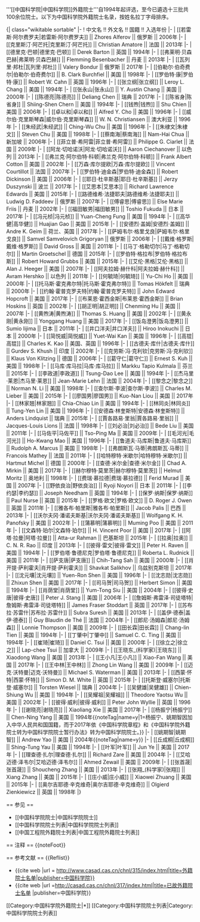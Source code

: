'''[[中国科学院|中国科学院]]外籍院士'''自1994年起评选，至今已遴选十三批共100余位院士。以下为中国科学院外籍院士名录，按姓名拉丁字母排序。

{| class="wikitable sortable"
|-
! 中文名 !! 外文名 !! 国籍 !! 入选年份
|-
| [[若雷斯·阿尔费罗夫|若雷斯·阿尔费罗夫]] || Zhores Alferov || 俄罗斯 || 2006年
|-
| [[克里斯汀·阿芒托|克里斯汀·阿芒托]] || Christian Amatore || 法国 || 2013年
|-
| [[德里克·巴顿|德里克·巴顿]] || Derek Barton || 英国 || 1994年
|-
| [[弗莱明·贝森巴赫|弗莱明·贝森巴赫]] || Flemming Besenbacher || 丹麦 || 2013年
|-
| [[瓦列里·邦杜|瓦列里·邦杜]] || Valery Bondur || 俄罗斯 || 2017年
|-
| [[伯勒尔·伯奇费尔|伯勒尔·伯奇费尔]] || B. Clark Burchfiel || 美国 || 1998年
|-
| [[罗伯特·康|罗伯特·康]] || Robert W. Cahn || 英国 || 1996年
|-
| [[张立纲|张立纲]] || Leroy L. Chang || 美国 || 1994年
|-
| [[张永山|张永山]] || Y. Austin Chang || 美国 || 2000年
|-
| [[陈德亮|陈德亮]] || Deliang Chen || 瑞典 || 2017年
|-
| [[陈省身|陈省身]] || Shiing-Shen Chern || 美国 || 1994年
|-
| [[钱煦|钱煦]] || Shu Chien || 美国 || 2006年
|-
| [[卓以和|卓以和]] || Alfred Y. Cho || 美国 || 1996年
|-
| [[威尔伯·克里斯琴森|威尔伯·克里斯琴森]] || W. N. Christiansen || 澳大利亚 || 1996年
|-
| [[朱经武|朱经武]] || Ching-Wu Chu || 美国 || 1996年
|-
| [[朱棣文|朱棣文]] || Steven Chu || 美国 || 1998年
|-
| [[蔡南海|蔡南海]] || Nam-Hai Chua || 新加坡 || 2006年
|-
| [[菲立普·希阿雷|菲立普·希阿雷]] || Philippe G. Ciarlet || 法国 || 2009年
|-
| [[阿龙·切哈诺沃|阿龙·切哈诺沃]] || Aaron Ciechanover || 以色列 || 2013年
|-
| [[弗兰克·阿尔伯特·科顿|弗兰克·阿尔伯特·科顿]] || Frank Albert Cotton || 美国 || 2002年
|-
| [[万森·库尔提欧|万森·库尔提欧]] || Vincent Courtillot || 法国 || 2007年
|-
| [[罗伯特·迪金森|罗伯特·迪金森]] || Robert Dickinson || 美国 || 2006年
|-
| [[耶日·杜辛斯基|耶日·杜辛斯基]] || Jerzy Duszynski || 波兰 || 2017年
|-
| [[艾思本|艾思本]] || Richard Lawrence Edwards || 美国 || 2015年
|-
| [[路德维希·法捷耶夫|路德维希·法捷耶夫]] || Ludwig D. Faddeev || 俄罗斯 || 2007年
|-
| [[傅睿思|傅睿思]] || Else Marie Friis || 丹麦 || 2002年
|-
| [[福田敏男|福田敏男]] || Toshio Fukuda || 日本 || 2017年
|-
| [[冯元桢|冯元桢]] || Yuan-Cheng Fung || 美国 || 1994年
|-
| [[高华健|高华健]] || Huajian Gao || 美国 || 2015年
|-
| [[安德烈·盖姆|安德烈·盖姆]] || Andre K. Geim || 荷兰、英国 || 2017年
|-
| [[萨姆韦尔·格里戈良|萨姆韦尔·格里戈良]] || Samvel Samvelovich Grigoryan || 俄罗斯 || 2006年
|-
| [[戴维·格罗斯|戴维·格罗斯]] || David Gross || 美国 || 2011年
|-
| [[马丁·格勒切尔|马丁·格勒切尔]] || Martin Groetschel || 德国 || 2015年
|-
| [[罗伯特·格拉布|罗伯特·格拉布斯]] || Robert Howard Grubbs || 美国 || 2015年
|-
| [[艾伦·黑格|艾伦·黑格]] || Alan J. Heeger || 美国 || 2007年
|-
| [[阿夫拉姆·赫什科|阿夫拉姆·赫什科]] || Avram Hershko || 以色列 || 2011年
|-
| [[何毓琦|何毓琦]] || Yu-Chi Ho || 美国 || 2000年
|-
| [[托马斯·霍克弗尔特|托马斯·霍克弗尔特]] || Tomas Hökfelt || 瑞典 || 2000年
|-
| [[约翰·霍普克罗夫特|约翰·霍普克罗夫特]] || John Edward Hopcroft || 美国 || 2017年
|-
| [[布莱恩·霍西金斯|布莱恩·霍西金斯]] || Brian Hoskins || 英国 || 2002年
|-
| [[胡正明|胡正明]] || Chenming Hu || 美国 || 2007年
|-
| [[黄煦涛|黄煦涛]] || Thomas S. Huang || 美国 || 2002年
|-
| [[黄永刚|黄永刚]] || Yonggang Huang || 美国 || 2017年
|-
| [[饭岛澄男|饭岛澄男]] || Sumio Iijima || 日本 || 2011年
|-
| [[井口洋夫|井口洋夫]] || Hiroo Inokuchi || 日本 || 2000年
|-
| [[简悦威|简悦威]] || Yuet-Wai Kan || 美国 || 1996年
|-
| [[高锟|高锟]] || Charles K. Kao || 美国、英国 || 1996年
|-
| [[古德夫·库什|古德夫·库什]] || Gurdev S. Khush || 印度 || 2002年
|-
| [[克劳斯·冯·克利钦|克劳斯·冯·克利钦]] || Klaus Von Klitzing || 德国 || 2006年
|-
| [[葛守仁|葛守仁]] || Ernest S. Kuh || 美国 || 1998年
|-
| [[马库·库马拉|马库·库马拉]] || Markku Tapio Kulmala || 芬兰 || 2015年
|-
| [[李政道|李政道]] || Tsung-Dao Lee || 美国 || 1994年
|-
| [[杰马里·莱恩|杰马里·莱恩]] || Jean-Marie Lehn || 法国 || 2004年
|-
| [[黎念之|黎念之]] || Norman N. Li || 美国 || 1998年
|-
| [[查尔斯·李波|查尔斯·李波]] || Charles M. Lieber || 美国 || 2015年
|-
| [[廖国男|廖国男]] || Kuo-Nan Liou || 美国 || 2017年
|-
| [[林家翘|林家翘]] || Chia-Chiao Lin || 美国 || 1994年
|-
| [[林同炎|林同炎]] || Tung-Yen Lin || 美国 || 1996年
|-
| [[安德森·林奎斯特|安德森·林奎斯特]] || Anders Lindquist || 瑞典 || 2015年
|-
| [[賈各路易·里翁|賈各路易·里翁]] || Jacques-Louis Lions || 法国 || 1998年
|-
| [[刘必治|刘必治]] || Bede Liu || 美国 || 2011年
|-
| [[马佐平|马佐平]] || Tso-Ping Ma || 美国 || 2009年
|-
| [[毛河光|毛河光]] || Ho-Kwang Mao || 美国 || 1996年
|-
| [[鲁道夫·马库斯|鲁道夫·马库斯]] || Rudolph A. Marcus || 美国 || 1998年
|-
| [[弗朗斯瓦·马蒂|弗朗斯瓦·马蒂]] || Francois Mathey || 法国 || 2011年
|-
| [[哈特穆特·米歇尔|哈特穆特·米歇尔]] || Hartmut Michel || 德国 || 2000年
|-
| [[查德·米尔金|查德·米尔金]] || Chad A. Mirkin || 美国 || 2017年
|-
| [[赫尔穆特·莫里茨|赫尔穆特·莫里茨]] || Helmut Moritz || 奥地利 || 1998年
|-
| [[费瑞·慕拉德|费瑞·慕拉德]] || Ferid Murad || 美国 || 2007年
|-
| [[野依良治|野依良治]] || Ryoji Noyori || 日本 || 2011年
|-
| [[李约瑟|李约瑟]] || Joseph Needham || 英国 || 1994年
|-
| [[保罗·纳斯|保罗·纳斯]] || Paul Nurse || 英国 || 2015年
|-
| [[罗格·欧文|罗格·欧文]] || D. Roger J. Owen || 英国 || 2011年
|-
| [[雅各布·帕里斯|雅各布·帕里斯]] || Jacob Palis || 巴西 || 2013年
|-
| [[沃尔夫冈·潘诺夫斯基|沃尔夫冈·潘诺夫斯基]] || Wolfgang K. H. Panofsky || 美国 || 2002年
|-
| [[蒲慕明|蒲慕明]] || Muming Poo || 美国 || 2011年
|-
| [[文森特·珀尔|文森特·珀尔]] || H. Vincent Poor || 美国 || 2017年
|-
| [[阿塔·拉曼|阿塔·拉曼]] || Atta-ur Rahman || 巴基斯坦 || 2015年
|-
| [[拉奥|拉奥]] || C. N. R. Rao || 印度 || 2013年
|-
| [[彼得·雷文|彼得·雷文]] || Peter H. Raven || 美国 || 1994年
|-
| [[罗伯塔·鲁德尼克|罗伯塔·鲁德尼克]] || Roberta L. Rudnick || 美国 || 2011年
|-
| [[萨支唐|萨支唐]] || Chih-Tang Sah || 美国 || 2000年
|-
| [[肖开提·萨利霍夫|肖开提·萨利霍夫]] || Shavkat Salikhov || 乌兹别克斯坦 || 2017年
|-
| [[沈元壤|沈元壤]] || Yuen-Ron Shen || 美国 || 1996年
|-
| [[沈志勋|沈志勋]] || Zhixun Shen || 美国 || 2017年
|-
| [[司马贺|司马贺]] || Herbert Simon || 美国 || 1994年
|-
| [[肖荫堂|肖荫堂]] || Yum-Tong Siu || 美国 || 2004年
|-
| [[彼得·史唐|彼得·史唐]] || Peter J. Stang || 美国 || 2006年
|-
| [[詹姆斯·弗雷泽·司徒塔特|詹姆斯·弗雷泽·司徒塔特]] || James Fraser Stoddart || 英国 || 2017年
|-
| [[苏布拉·苏雷什|苏布拉·苏雷什]] || Subra Suresh || 美国 || 2013年
|-
| [[盖伊·德泰|盖伊·德泰]] || Guy Blaudin de Thé || 法国 || 2004年
|-
| [[郎尼·汤姆森|郎尼·汤姆森]] || Lonnie Thompson || 美国 || 2009年
|-
| [[田长霖|田长霖]] || Chang-lin Tien || 美国 || 1994年
|-
| [[丁肇中|丁肇中]] || Samuel C. C. Ting || 美国 || 1994年
|-
| [[崔琦|崔琦]] || Daniel C. Tsui || 美国 || 2000年
|-
| [[徐立之|徐立之]] || Lap-chee Tsui || 加拿大 || 2009年
|-
| [[王晓东_(科学家)|王晓东]] || Xiaodong Wang || 美国 || 2013年
|-
| [[王小凡|王小凡]] || Xiao-Fan Wang || 美国 || 2017年
|-
| [[王中林|王中林]] || Zhong Lin Wang || 美国 || 2009年
|-
| [[迈克·沃特曼|迈克·沃特曼]] || Michael S. Waterman || 美国 || 2013年
|-
| [[西蒙·怀特|西蒙·怀特]] || Simon D. M. White || 英国 || 2015年
|-
| [[托斯登·威塞尔|托斯登·威塞尔]] || Torsten Wiesel || 瑞典 || 2004年
|-
| [[吴健雄|吴健雄]] || Chien-Shiung Wu || 美国 || 1994年
|-
| [[吴耀祖|吴耀祖]] || Theodore Yaotsu Wu || 美国 || 2002年
|-
| [[彼得·威利|彼得·威利]] || Peter John Wyllie || 英国 || 1996年
|-
| [[谢晓亮|谢晓亮]] || Xiaoliang Xie || 美国 || 2017年
|-
| [[杨振宁|杨振宁]] || Chen-Ning Yang || 美国 || 1994年{{noteTag|name=y|1=杨振宁、姚期智因加入中华人民共和国国籍，而于2017年依《中国科学院章程》和《中国科学院外籍院士转为中国科学院院士暂行办法》转为中国科学院院士。}}
|-
| [[姚期智|姚期智]] || Andrew Yao || 美国 || 2004年{{noteTag|name=y}}
|-
| [[丘成桐|丘成桐]] || Shing-Tung Yau || 美国 || 1994年
|-
| [[叶军|叶军]] || Jun Ye || 美国 || 2017年
|-
| [[理查德·扎尔|理查德·扎尔]] || Richard Zare || 美国 || 2004年
|-
| [[艾哈迈德·泽韦尔|艾哈迈德·泽韦尔]] || Ahmed Zewail || 美国 || 2009年
|-
| [[张首晟|张首晟]] || Shoucheng Zhang || 美国 || 2013年
|-
| [[张翔_(科学家)|张翔]] || Xiang Zhang || 美国 || 2015年
|-
| [[庄小威|庄小威]] || Xiaowei Zhuang || 美国 || 2015年
|-
| [[奥尔吉耶德·辛克维奇|奥尔吉耶德·辛克维奇]] || Olgierd Zienkiewicz || 英国 || 1998年
|}

== 参见 ==
* [[中国科学院院士|中国科学院院士]]
* [[中国科学院院士列表|中国科学院院士列表]]
* [[中国工程院外籍院士列表|中国工程院外籍院士列表]]

== 注释 ==
{{noteFoot}}

== 参考文献 ==
{{Reflist}}
* {{cite web |url = http://www.casad.cas.cn/chnl/315/index.html|title=外籍院士名单|publisher=中国科学院}}
* {{cite web |url =http://casad.cas.cn/chnl/317/index.html|title=已故外籍院士名单 |publisher=中国科学院}}

[[Category:中国科学院外籍院士|*]]
[[Category:中国科学院院士列表|Category:中国科学院院士列表]]